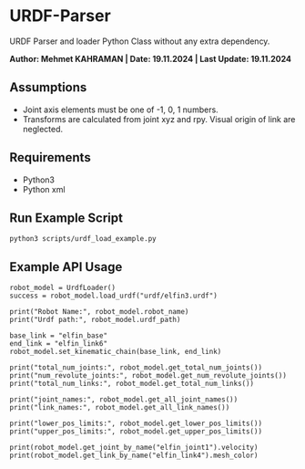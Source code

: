 # URDF-Parser
URDF Parser and loader Python Class without any extra dependency.

**Author: Mehmet KAHRAMAN | Date: 19.11.2024 | Last Update: 19.11.2024**

Assumptions
---
- Joint axis elements must be one of -1, 0, 1 numbers.
- Transforms are calculated from joint xyz and rpy. Visual origin of link are neglected. 

Requirements
---
- Python3
- Python xml

Run Example Script
---
```
python3 scripts/urdf_load_example.py
```

Example API Usage
---
```
robot_model = UrdfLoader()
success = robot_model.load_urdf("urdf/elfin3.urdf")

print("Robot Name:", robot_model.robot_name)
print("Urdf path:", robot_model.urdf_path)

base_link = "elfin_base"
end_link = "elfin_link6"
robot_model.set_kinematic_chain(base_link, end_link)

print("total_num_joints:", robot_model.get_total_num_joints())
print("num_revolute_joints:", robot_model.get_num_revolute_joints())
print("total_num_links:", robot_model.get_total_num_links())

print("joint_names:", robot_model.get_all_joint_names())
print("link_names:", robot_model.get_all_link_names())

print("lower_pos_limits:", robot_model.get_lower_pos_limits())
print("upper_pos_limits:", robot_model.get_upper_pos_limits())

print(robot_model.get_joint_by_name("elfin_joint1").velocity)
print(robot_model.get_link_by_name("elfin_link4").mesh_color)
```
